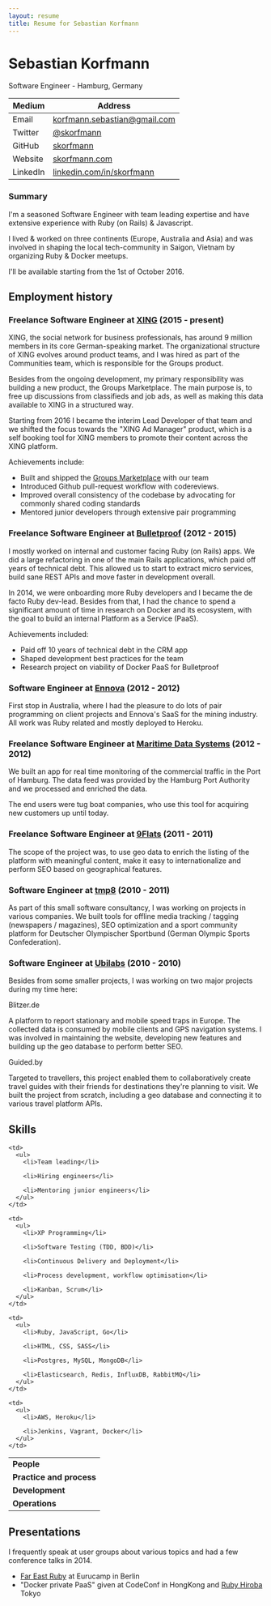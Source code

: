 ```yaml
---
layout: resume
title: Resume for Sebastian Korfmann
---
```


# Sebastian Korfmann

Software Engineer - Hamburg, Germany

| Medium   | Address |
| -------- | ------- |
| Email    | korfmann.sebastian@gmail.com |
| Twitter  | [@skorfmann](https://twitter.com/skorfmann) |
| GitHub   | [skorfmann](http://github.com/skorfmann) |
| Website  | [skorfmann.com](http://skorfmann.com) |
| LinkedIn | [linkedin.com/in/skorfmann](http://www.linkedin.com/in/skorfmann) |

### Summary

I'm a seasoned Software Engineer with team leading expertise and have extensive experience with Ruby (on Rails) & Javascript.

I lived & worked on three continents (Europe, Australia and Asia) and was involved in shaping the local tech-community in Saigon, Vietnam by organizing Ruby & Docker meetups.

I'll be available starting from the 1st of October 2016.

<p style="page-break-after: always;"></p>

## Employment history

### Freelance Software Engineer at [XING](http://xing.com) (2015 - present)

XING, the social network for business professionals, has around 9 million members in its core German-speaking market. The organizational structure of XING evolves around product teams, and I was hired as part of the Communities team, which is responsible for the Groups product.

Besides from the ongoing development, my primary responsibility was building a new product, the Groups Marketplace. The main purpose is, to free up discussions from classifieds and job ads, as well as making this data available to XING in a structured way.

Starting from 2016 I became the interim Lead Developer of that team and we shifted the focus towards the "XING Ad Manager" product, which is a self booking tool for XING members to promote their content across the XING platform.

Achievements include:

 - Built and shipped the [Groups Marketplace](https://www.xing.com/communities/groups/bmw-freude-am-fahren-1004997/marketplace) with our team
 - Introduced Github pull-request workflow with codereviews.
 - Improved overall consistency of the codebase by advocating for commonly shared coding standards
 - Mentored junior developers through extensive pair programming

### Freelance Software Engineer at [Bulletproof](http://bulletproof.net) (2012 - 2015)

I mostly worked on internal and customer facing Ruby (on Rails) apps. We did a large refactoring in one of the main Rails applications, which paid off years of technical debt. This allowed us to start to extract micro services, build sane REST APIs and move faster in development overall.

In 2014, we were onboarding more Ruby developers and I became the de facto Ruby dev-lead. Besides from that, I had the chance to spend a significant amount of time in research on Docker and its ecosystem, with the goal to build an internal Platform as a Service (PaaS).

Achievements included:

 - Paid off 10 years of technical debt in the CRM app
 - Shaped development best practices for the team
 - Research project on viability of Docker PaaS for Bulletproof

### Software Engineer at [Ennova](http://ennova.com.au) (2012 - 2012)

First stop in Australia, where I had the pleasure to do lots of pair programming on client projects and Ennova's SaaS for the mining industry. All work was Ruby related and mostly deployed to Heroku.

### Freelance Software Engineer at [Maritime Data Systems](http://www.maritimedatasystems.com) (2012 - 2012)

We built an app for real time monitoring of the commercial traffic in the Port of Hamburg. The data feed was provided by the Hamburg Port Authority and we processed and enriched the data.

The end users were tug boat companies, who use this tool for acquiring new customers up until today.


### Freelance Software Engineer at [9Flats](http://www.9flats.com) (2011 - 2011)

The scope of the project was, to use geo data to enrich the listing of the platform with meaningful content, make it easy to internationalize and perform SEO based on geographical features.

### Software Engineer at [tmp8](http://tmp8.de) (2010 - 2011)

As part of this small software consultancy, I was working on projects in various companies. We built tools for offline media tracking / tagging (newspapers / magazines), SEO optimization and a sport community platform for Deutscher Olympischer Sportbund (German Olympic Sports Confederation).

### Software Engineer at [Ubilabs](http://ubilabs.net) (2010 - 2010)

Besides from some smaller projects, I was working on two major projects during my time here:

Blitzer.de

A platform to report stationary and mobile speed traps in Europe. The collected data is consumed by mobile clients and GPS navigation systems. I was involved in maintaining the website, developing new features and building up the geo database to perform better SEO.

Guided.by

Targeted to travellers, this project enabled them to collaboratively create travel guides with their friends for destinations they're planning to visit. We built the project from scratch, including a geo database and connecting it to various travel platform APIs.

<p style="page-break-after: always;"></p>

## Skills

<table>
  <tr>
    <td><strong>People</strong></td>

    <td>
      <ul>
        <li>Team leading</li>

        <li>Hiring engineers</li>

        <li>Mentoring junior engineers</li>
      </ul>
    </td>
  </tr>

  <tr>
    <td><strong>Practice and process</strong></td>

    <td>
      <ul>
        <li>XP Programming</li>

        <li>Software Testing (TDD, BDD)</li>

        <li>Continuous Delivery and Deployment</li>

        <li>Process development, workflow optimisation</li>

        <li>Kanban, Scrum</li>
      </ul>
    </td>
  </tr>

  <tr>
    <td><strong>Development</strong></td>

    <td>
      <ul>
        <li>Ruby, JavaScript, Go</li>

        <li>HTML, CSS, SASS</li>

        <li>Postgres, MySQL, MongoDB</li>

        <li>Elasticsearch, Redis, InfluxDB, RabbitMQ</li>
      </ul>
    </td>
  </tr>

  <tr>
    <td><strong>Operations</strong></td>

    <td>
      <ul>
        <li>AWS, Heroku</li>

        <li>Jenkins, Vagrant, Docker</li>
      </ul>
    </td>
  </tr>
</table>

## Presentations

I frequently speak at user groups about various topics and had a few conference talks in 2014.

- [Far East Ruby](http://2014.eurucamp.org/speakers/#sebastian-korfmann) at Eurucamp in Berlin
- "Docker private PaaS" given at CodeConf in HongKong and [Ruby Hiroba](http://rubyhiroba.org/2014) Tokyo
